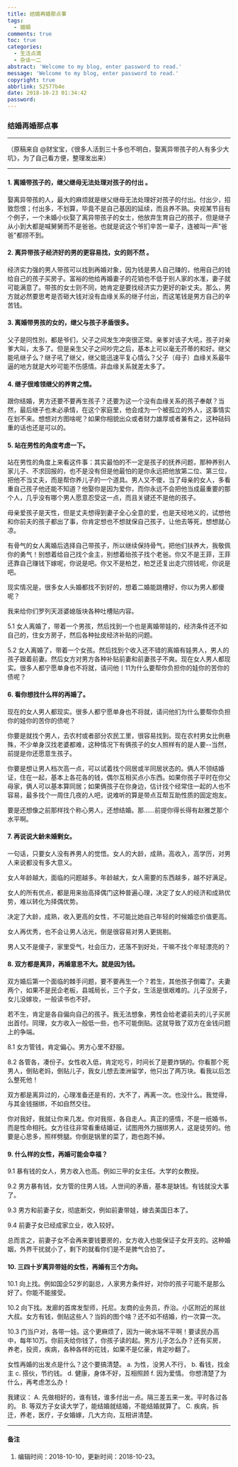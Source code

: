 ```yaml
---
title: 结婚再婚那点事
tags:
  - 婚姻
comments: true
toc: true
categories:
  - 生活点滴
  - 杂谈一二
abstract: 'Welcome to my blog, enter password to read.'
message: 'Welcome to my blog, enter password to read.'
copyright: true
abbrlink: 52577b4e
date: 2018-10-23 01:34:42
password:
---
```

<script type="text/javascript" src="/js/src/bai.js"></script>

### 结婚再婚那点事

---
>
（原稿来自 @财宝宝，《很多人活到三十多也不明白，娶离异带孩子的人有多少大坑》，为了自己看方便，整理发出来）
>

---

#### 1. 离婚带孩子的，继父继母无法处理对孩子的付出 。
>
娶离异带孩的人，最大的麻烦就是继父继母无法处理好对孩子的付出。付出少，招致怨恨；付出多，不划算，毕竟不是自己基因的延续，而且养不熟。央视某节目有个例子，一个未婚小伙娶了离异带孩子的女士，他放弃生育自己的孩子，但是继子从小到大都是喊舅舅而不是爸爸。也就是说这个爷扪辛苦一辈子，连被叫一声"爸爸"都捞不到。
>

#### 2. 离异带孩子经济好的男的更容易找，女的则不然 。
>

经济实力强的男人带孩可以找到再婚对象，因为钱是男人自己赚的，他用自己的钱给自己的孩子买房子。富裕的他给再婚妻子的花销也不低于别人家的水准，妻子就可能满意了。带孩的女士则不同，她肯定是要找经济实力更好的新丈夫。那么，男方就必然要思考是否砸大钱对没有血缘关系的继子付出，而这笔钱是男方自己的辛苦钱。
>

#### 3. 离婚带男孩的女的，继父与孩子矛盾很多。
>
父子是同性別，都是爷们，父子之间发生冲突很正常。亲爹对该子大吼，孩子对亲爹大叫，太多了。但是亲生父子之间吵完之后，基本上可以毫无芥蒂的和好。继父能吼继子么？继子吼了继父，继父能迅速平复心情么？父子（母子）血缘关系最牛逼的地方就是大吵可能不伤感情。非血缘关系就差太多了。
>

#### 4. 继子很难领继父的养育之情。
>
跟你结婚，男方还要不要再生孩子？还要为这一个没有血缘关系的孩子奉献？当然，最后继子也未必承情，在这个家庭里，他会成为一个被孤立的外人，这事情实在划不来。想想对方图啥呢？如果你相貌出众或者财力雄厚或者兼有之，这种砝码重的话也还是可以的。
>

#### 5. 站在男性的角度考虑一下。
>
站在男性的角度上来看这件事：其实最怕的不一定是孩子的抚养问题，那种养别人家儿子、不求回报的，也不是没有但是他最怕的是你永远把他放第二位、第三位，把他不当丈夫，而是帮你养儿子的一个道具。男人又不儍，当了母亲的女人，多看重自己孩子他还能不知道？他娶你是因为爱你，而你永远不会把他当成最重要的那个人，几乎没有哪个男人愿意忍受这一点，而且关键还不是他的孩子。

母亲爱孩子是天性，但是丈夫想得到妻子全心全意的爱，也是天经地义的，试想他和你前夫的孩子都出了事，你肯定想也不想就保自己孩子，让他去等死，想想就心凉。

有骨气的女人离婚后选择自己带孩子，所以继续保持骨气，把他们扶养大，我敬佩你的勇气！别想着给自己找个金主，别想着绐孩子找个老爸。你又不是王菲，王菲还靠自己赚钱下嫁呢，你说是吧。你又不是柏芝，柏芝还复出走穴捞钱呢，你说是吧。

现实情况是，很多女人头婚都找不到好的，想着二婚能跳槽好，你以为男人都傻呢？

我来给你们罗列天涯婆媳版块各种吐槽贴内容。

5.1 女人离婚了，带着一个男孩，然后找到一个也是离婚带娃的，经济条件还不如自己的，住女方房子，然后各种扯皮经济补贴的问题。

5.2 女人离婚了，带着一个女孩。然后找到个收入还不错的离婚有娃男人，男人的孩子跟着前妻。然后女方对男方各种补贴前妻和前妻孩子不爽。现在女人男人都现实。很多人都宁愿单身也不将就，请问他丨11为什么要帮你负担你的娃你的苦你的债呢？
>

#### 6. 看你想找什么样的再婚了。
>
现在的女人男人都现实。很多人都宁愿单身也不将就，请问他扪为什么要帮你负担你的娃你的苦你的债呢？

你要是就找个男人，去农村或者部分农民工里，很容易找到。现在农村男女比例悬殊，不少单身汉找老婆都难，这种情况下有俩孩子的女人照样有的是人要--当然，前提是你还愿意生孩子。

你要是想让男人档次高一点，可以试着找个同居或半同居状态的。俩人不领结婚证，住在一起，基本上各花各的钱，偶尔互相买点小东西。如果你孩子平时在你父母家，俩人可以基本算同居；如果俩孩子在你身边，估计找个经常住一起的人也不容易，最多找个一周住几夜的人吧，说难听的算是带点互帮互助性质的固定炮友。

要是还想像之前那样找个称心男人，还想结婚。那......前提你得长得有赵雅芝那个水平啊。
>

#### 7. 再说说大龄未婚剩女。
>
一句话，只要女人没有养男人的觉悟。女人的大龄，成熟，高收入，高学历，对男人来说都没有多大意义。

女人年龄越大，面临的问题越多。年龄越大，女人需要的东西越多，越不好满足。

女人的所有优点，都是用来抬高择偶门这种普遍心理，决定了女人的经济和成熟优势，难以转化为择偶优势。

决定了大龄，成熟，收入更高的女性，不可能比她自己年轻的时候婚恋价值更高。

女人再优秀，也不会让男人沾光，倒是很容易对男人更挑剔。

男人又不是傻子，家里受气，社会压力，还落不到好处，干嘛不找个年轻漂亮的？
>

#### 8. 双方都是离异，再婚意思不大。就是因为钱。
>
双方婚后第一个面临的棘手问题，要不要再生一个？若生，其他孩子倒霉了。夫妻两个，如果不是民企老板，县城局长，三个子女，生活是很艰难的。儿子没房子，女儿没嫁妆，一般读书也不好。

若不生，肯定是各自偏向自己的孩子。我无法想象，男性会给老婆前夫的儿子买房出首付。同理，女方收入一般低一些，也不可能倒贴。这就导致了双方在金钱问题上的争端。

8.1 女方管钱，肯定偏心。男方心里不舒服。

8.2 各管各，凑份子。女性收入低，肯定吃亏，时间长了是要炸锅的。你看那个死男人，倒贴老妈，倒贴儿子，我女儿想去澳洲留学，他只出了两万块。看我以后怎么整死他！

双方都是离异过的，心理准备还是有的，大不了，再离一次。也没什么。我觉得，与其金钱捆绑，不如自然交往。

你对我好，我就让你来几发。你对我抠，各自走人。真正的感情，不是一纸婚书，而是性命相托。女方往往非常看重结婚证，试图用外力捆绑男人，这是徒劳的。他要是心思多，照样劈腿。你倒是锅里的菜了，跑也跑不掉。
>

#### 9. 什么样的女性，再婚可能会幸福？
>
9.1 暴有钱的女人，男方收入也高。例如三甲的女主任。大学的女教授。

9.2 男方暴有钱，女方管的住男人钱。人世间的矛盾，基本是缺钱。有钱就没大事了。

9.3 男方和前妻子女，彻底断交，例如前妻带娃，嫁去美国日本了。

9.4 前妻子女已经成家立业，收入较好。

总而言之，前妻子女不会再来要钱要房的，女方收入也能保证子女开支的。这种婚姻，外界干扰就小了，剩下的就看你们是不是脾气合拍了。
>

#### 10. 三四十岁离异带娃的女性，再婚有三个方向。
>
10.1 向上找。例如国企52岁的副总，人家男方条件好，对你的孩子可能不是那么好了。你能不能接受。

10.2 向下找。发廊的首席发型师，托尼。友商的业务员，乔治。小区附近的屌丝大叔。女方有钱，倒贴这些人？当妈的图个啥？还不如不结婚，约一次算一次。

10.3 门当户对，各带一娃。这个更麻烦了，因为一碗水端不平啊！要读民办高中，每年10万。你前夫给你钱了，你孩子读的起。男方儿子怎么办？还有买房，养老，投资，疾病，各种各样的花钱，如果不是亿豪，肯定吵翻了。

女性再婚的出发点是什么？这个要搞清楚。
a. 为性，没男人不行，
b. 看钱，找金主
c. 搭伙，节约钱。
d. 健康，身体不好，互相照顾
f. 因为爱情。
你想清楚了为什么，再考虑怎么办！

我建议：
A. 先做相好的，谁有钱，谁多付出一点。隔三差五来一发。平时各过各的。
B. 等双方子女读大学了，能结婚就结婚，不能结婚就算了。
C. 疾病，拆迁，养老，医疗，子女婚嫁，几大方向，互相讲清楚。
>
---
#### 备注
>
1. 编辑时间：2018-10-10，更新时间：2018-10-23。
>
